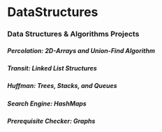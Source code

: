# DataStructures
### Data Structures & Algorithms Projects
##### Percolation: 2D-Arrays and Union-Find Algorithm
##### Transit: Linked List Structures
##### Huffman: Trees, Stacks, and Queues
##### Search Engine: HashMaps
##### Prerequisite Checker: Graphs
